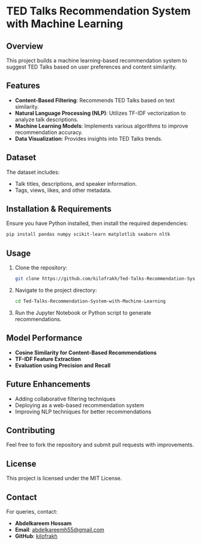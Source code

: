 # TED Talks Recommendation System with Machine Learning

## Overview
This project builds a machine learning-based recommendation system to suggest TED Talks based on user preferences and content similarity.

## Features
- **Content-Based Filtering**: Recommends TED Talks based on text similarity.
- **Natural Language Processing (NLP)**: Utilizes TF-IDF vectorization to analyze talk descriptions.
- **Machine Learning Models**: Implements various algorithms to improve recommendation accuracy.
- **Data Visualization**: Provides insights into TED Talks trends.

## Dataset
The dataset includes:
- Talk titles, descriptions, and speaker information.
- Tags, views, likes, and other metadata.

## Installation & Requirements
Ensure you have Python installed, then install the required dependencies:
```bash
pip install pandas numpy scikit-learn matplotlib seaborn nltk
```

## Usage
1. Clone the repository:
   ```bash
   git clone https://github.com/kilofrakh/Ted-Talks-Recommendation-System-with-Machine-Learning.git
   ```
2. Navigate to the project directory:
   ```bash
   cd Ted-Talks-Recommendation-System-with-Machine-Learning
   ```
3. Run the Jupyter Notebook or Python script to generate recommendations.

## Model Performance
- **Cosine Similarity for Content-Based Recommendations**
- **TF-IDF Feature Extraction**
- **Evaluation using Precision and Recall**

## Future Enhancements
- Adding collaborative filtering techniques
- Deploying as a web-based recommendation system
- Improving NLP techniques for better recommendations

## Contributing
Feel free to fork the repository and submit pull requests with improvements.

## License
This project is licensed under the MIT License.

## Contact
For queries, contact:
- **Abdelkareem Hossam**  
- **Email**: abdelkareemh55@gmail.com  
- **GitHub**: [kilofrakh](https://github.com/kilofrakh)

